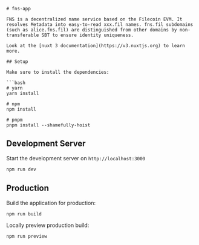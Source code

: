 ```
# fns-app

FNS is a decentralized name service based on the Filecoin EVM. It resolves Metadata into easy-to-read xxx.fil names. fns.fil subdomains (such as alice.fns.fil) are distinguished from other domains by non-transferable SBT to ensure identity uniqueness. 

Look at the [nuxt 3 documentation](https://v3.nuxtjs.org) to learn more.

## Setup

Make sure to install the dependencies:

```bash
# yarn
yarn install

# npm
npm install

# pnpm
pnpm install --shamefully-hoist
```

## Development Server

Start the development server on `http://localhost:3000`

```bash
npm run dev
```

## Production

Build the application for production:

```bash
npm run build
```

Locally preview production build:

```bash
npm run preview
```
